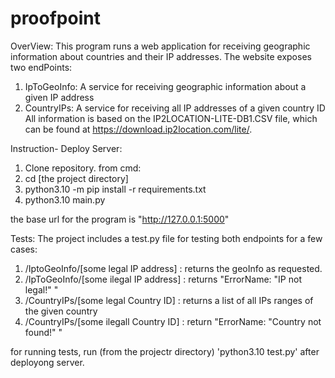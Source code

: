 # proofpoint
OverView:
This program runs a web application for receiving geographic information about countries and their IP addresses.
The website exposes two endPoints:
1. IpToGeoInfo:
   A service for receiving geographic information about a given IP address
2. CountryIPs:
   A service for receiving all IP addresses of a given country ID
All information is based on the IP2LOCATION-LITE-DB1.CSV file, which can be found at https://download.ip2location.com/lite/.

Instruction- Deploy Server: 
1. Clone repository.
 from cmd:
2. cd [the project directory]
3. python3.10 -m pip install -r requirements.txt
4. python3.10 main.py 

the base url for the program is "http://127.0.0.1:5000"

Tests:
The project includes a test.py file for testing both endpoints for a few cases:
1. /IptoGeoInfo/[some legal IP address] : returns the geoInfo as requested.
2. /IpToGeoInfo/[some ilegal IP address] : returns "ErrorName: "IP not legal!" "
3. /CountryIPs/[some legal Country ID] : returns a list of all IPs ranges of the given country
4. /CountryIPs/[some ilegall Country ID] : return "ErrorName: "Country not found!" "

for running tests, run (from the projectr directory) 
'python3.10 test.py' 
after deployong server.


